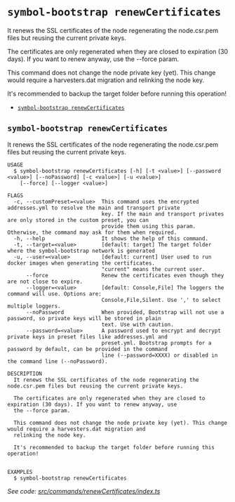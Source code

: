 `symbol-bootstrap renewCertificates`
====================================

It renews the SSL certificates of the node regenerating the node.csr.pem files but reusing the current private keys.

The certificates are only regenerated when they are closed to expiration (30 days). If you want to renew anyway, use the --force param.

This command does not change the node private key (yet). This change would require a harvesters.dat migration and relinking the node key.

It's recommended to backup the target folder before running this operation!

* [`symbol-bootstrap renewCertificates`](#symbol-bootstrap-renewcertificates)

## `symbol-bootstrap renewCertificates`

It renews the SSL certificates of the node regenerating the node.csr.pem files but reusing the current private keys.

```
USAGE
  $ symbol-bootstrap renewCertificates [-h] [-t <value>] [--password <value>] [--noPassword] [-c <value>] [-u <value>]
    [--force] [--logger <value>]

FLAGS
  -c, --customPreset=<value>  This command uses the encrypted addresses.yml to resolve the main and transport private
                              key. If the main and transport privates are only stored in the custom preset, you can
                              provide them using this param. Otherwise, the command may ask for them when required.
  -h, --help                  It shows the help of this command.
  -t, --target=<value>        [default: target] The target folder where the symbol-bootstrap network is generated
  -u, --user=<value>          [default: current] User used to run docker images when generating the certificates.
                              "current" means the current user.
      --force                 Renew the certificates even though they are not close to expire.
      --logger=<value>        [default: Console,File] The loggers the command will use. Options are:
                              Console,File,Silent. Use ',' to select multiple loggers.
      --noPassword            When provided, Bootstrap will not use a password, so private keys will be stored in plain
                              text. Use with caution.
      --password=<value>      A password used to encrypt and decrypt private keys in preset files like addresses.yml and
                              preset.yml. Bootstrap prompts for a password by default, can be provided in the command
                              line (--password=XXXX) or disabled in the command line (--noPassword).

DESCRIPTION
  It renews the SSL certificates of the node regenerating the node.csr.pem files but reusing the current private keys.

  The certificates are only regenerated when they are closed to expiration (30 days). If you want to renew anyway, use
  the --force param.

  This command does not change the node private key (yet). This change would require a harvesters.dat migration and
  relinking the node key.

  It's recommended to backup the target folder before running this operation!


EXAMPLES
  $ symbol-bootstrap renewCertificates
```

_See code: [src/commands/renewCertificates/index.ts](https://github.com/nemneshia/symbol-bootstrap/blob/v2.0.1/src/commands/renewCertificates/index.ts)_
